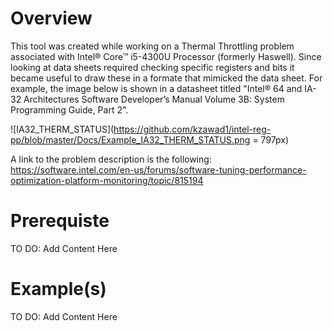 # Overview
This tool was created while working on a Thermal Throttling problem associated with Intel® Core™ i5-4300U Processor (formerly Haswell).  Since looking at data sheets required checking specific registers and bits it became useful to draw these in a formate that mimicked the data sheet.  For example, the image below is shown in a datasheet titled "Intel® 64 and IA-32 Architectures Software Developer’s Manual Volume  3B: System Programming Guide, Part 2".

![IA32_THERM_STATUS](https://github.com/kzawad1/intel-reg-pp/blob/master/Docs/Example_IA32_THERM_STATUS.png = 797px)

A link to the problem description is the following:
https://software.intel.com/en-us/forums/software-tuning-performance-optimization-platform-monitoring/topic/815194

# Prerequiste
TO DO: Add Content Here

# Example(s)
TO DO: Add Content Here
